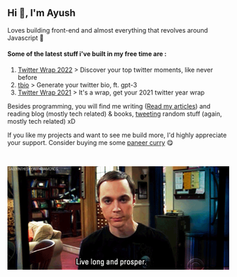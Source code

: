 <h2>Hi 👋, I'm Ayush</h2>

<p>Loves building front-end and almost everything that revolves around Javascript 💛</p>

#### Some of the latest stuff i've built in my free time are :

1. [Twitter Wrap 2022](https://twitterwrap.com) > Discover your top twitter moments, like never before
2. [tbio](https://tbio.vercel.app) > Generate your twitter bio, ft. gpt-3
3. [Twitter Wrap 2021](https://twitter-wrap.vercel.app) > It's a wrap, get your 2021 twitter year wrap  

<p>Besides programming, you will find me writing (<a href="https://www.ayushsaini.com/blog">Read my articles</a>) and reading blog (mostly tech related) & books, <a href="https://www.twitter.com/AyushCodes">tweeting</a> random stuff (again, mostly tech related) xD</p>

<p>If you like my projects and want to see me build more, I'd highly appreciate your support. Consider buying me some <a href="https://buymeacoffee.com/ayushsaini">paneer curry</a> 😋</p>

&nbsp;

<p>
    <img src="https://raw.githubusercontent.com/AyushSaini00/AyushSaini00/master/images/tbbt.gif" alt="live long and prosper.">
</p>
